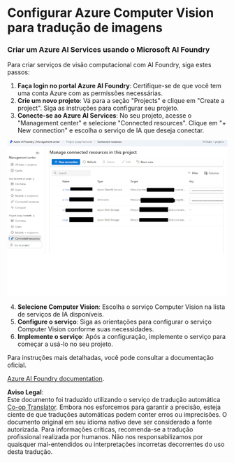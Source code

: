 <!--
CO_OP_TRANSLATOR_METADATA:
{
  "original_hash": "51b853c8dadb14db587888d7d514f6fd",
  "translation_date": "2025-05-06T18:13:54+00:00",
  "source_file": "getting_started/set-up-resources/set-up-azure-computer-vision.md",
  "language_code": "br"
}
-->
# Configurar Azure Computer Vision para tradução de imagens

### Criar um Azure AI Services usando o Microsoft AI Foundry

Para criar serviços de visão computacional com AI Foundry, siga estes passos:

1. **Faça login no portal Azure AI Foundry**: Certifique-se de que você tem uma conta Azure com as permissões necessárias.  
2. **Crie um novo projeto**: Vá para a seção "Projects" e clique em "Create a project". Siga as instruções para configurar seu projeto.  
3. **Conecte-se ao Azure AI Services**: No seu projeto, acesse o "Management center" e selecione "Connected resources". Clique em "+ New connection" e escolha o serviço de IA que deseja conectar.

![Foundry-resources](../../../../imgs/foundry-resources.png)

4. **Selecione Computer Vision**: Escolha o serviço Computer Vision na lista de serviços de IA disponíveis.  
5. **Configure o serviço**: Siga as orientações para configurar o serviço Computer Vision conforme suas necessidades.  
6. **Implemente o serviço**: Após a configuração, implemente o serviço para começar a usá-lo no seu projeto.

Para instruções mais detalhadas, você pode consultar a documentação oficial.

[Azure AI Foundry documentation](https://learn.microsoft.com/azure/ai-studio/ai-services/how-to/connect-ai-services).

**Aviso Legal**:  
Este documento foi traduzido utilizando o serviço de tradução automática [Co-op Translator](https://github.com/Azure/co-op-translator). Embora nos esforcemos para garantir a precisão, esteja ciente de que traduções automáticas podem conter erros ou imprecisões. O documento original em seu idioma nativo deve ser considerado a fonte autorizada. Para informações críticas, recomenda-se a tradução profissional realizada por humanos. Não nos responsabilizamos por quaisquer mal-entendidos ou interpretações incorretas decorrentes do uso desta tradução.